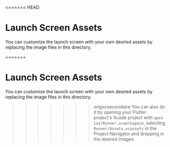 <<<<<<< HEAD
# Launch Screen Assets

You can customize the launch screen with your own desired assets by replacing the image files in this directory.

=======
# Launch Screen Assets

You can customize the launch screen with your own desired assets by replacing the image files in this directory.

>>>>>>> origin/secondaire
You can also do it by opening your Flutter project's Xcode project with `open ios/Runner.xcworkspace`, selecting `Runner/Assets.xcassets` in the Project Navigator and dropping in the desired images.